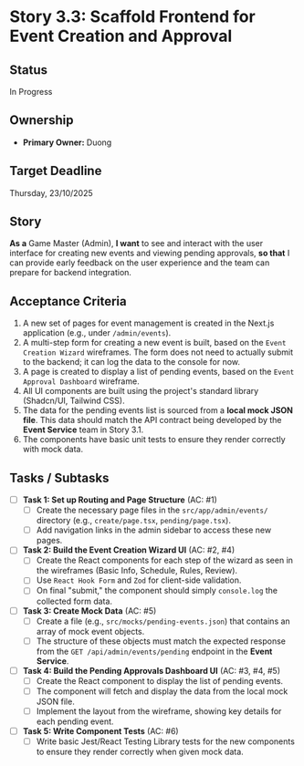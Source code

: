 # Story 3.3: Scaffold Frontend for Event Creation and Approval

## Status

In Progress

## Ownership

*   **Primary Owner:** Duong

## Target Deadline

Thursday, 23/10/2025

## Story

**As a** Game Master (Admin),
**I want** to see and interact with the user interface for creating new events and viewing pending approvals,
**so that** I can provide early feedback on the user experience and the team can prepare for backend integration.

## Acceptance Criteria

1.  A new set of pages for event management is created in the Next.js application (e.g., under `/admin/events`).
2.  A multi-step form for creating a new event is built, based on the `Event Creation Wizard` wireframes. The form does not need to actually submit to the backend; it can log the data to the console for now.
3.  A page is created to display a list of pending events, based on the `Event Approval Dashboard` wireframe.
4.  All UI components are built using the project's standard library (Shadcn/UI, Tailwind CSS).
5.  The data for the pending events list is sourced from a **local mock JSON file**. This data should match the API contract being developed by the **Event Service** team in Story 3.1.
6.  The components have basic unit tests to ensure they render correctly with mock data.

## Tasks / Subtasks

- [ ] **Task 1: Set up Routing and Page Structure** (AC: #1)
    - [ ] Create the necessary page files in the `src/app/admin/events/` directory (e.g., `create/page.tsx`, `pending/page.tsx`).
    - [ ] Add navigation links in the admin sidebar to access these new pages.
- [ ] **Task 2: Build the Event Creation Wizard UI** (AC: #2, #4)
    - [ ] Create the React components for each step of the wizard as seen in the wireframes (Basic Info, Schedule, Rules, Review).
    - [ ] Use `React Hook Form` and `Zod` for client-side validation.
    - [ ] On final "submit," the component should simply `console.log` the collected form data.
- [ ] **Task 3: Create Mock Data** (AC: #5)
    - [ ] Create a file (e.g., `src/mocks/pending-events.json`) that contains an array of mock event objects.
    - [ ] The structure of these objects must match the expected response from the `GET /api/admin/events/pending` endpoint in the **Event Service**.
- [ ] **Task 4: Build the Pending Approvals Dashboard UI** (AC: #3, #4, #5)
    - [ ] Create the React component to display the list of pending events.
    - [ ] The component will fetch and display the data from the local mock JSON file.
    - [ ] Implement the layout from the wireframe, showing key details for each pending event.
- [ ] **Task 5: Write Component Tests** (AC: #6)
    - [ ] Write basic Jest/React Testing Library tests for the new components to ensure they render correctly when given mock data.
